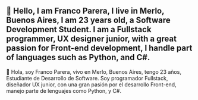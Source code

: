 👋 Hello, I am Franco Parera, I live in Merlo, Buenos Aires, I am 23 years old, a Software Development Student.
I am a Fullstack programmer, UX designer junior, with a great passion for Front-end development, I handle part of languages ​​such as Python, and C#.
-
👋 Hola, soy Franco Parera, vivo en Merlo, Buenos Aires, tengo 23 años, Estudiante de Desarrollo de Software.
Soy programador Fullstack, diseñador UX junior, con una gran pasión por el desarrollo Front-end, manejo parte de lenguajes como Python, y C#.
<!---
francoluca35/francoluca35 is a ✨ special ✨ repository because its `README.md` (this file) appears on your GitHub profile.
You can click the Preview link to take a look at your changes.
--->
